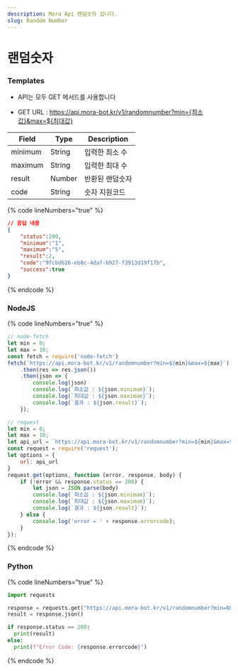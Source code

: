```yaml
---
description: Mora Api 랜덤숫자 입니다.
slug: Random Number
---
```


# 랜덤숫자

### Templates

* API는 모두 GET 메서드를 사용합니다

* GET URL : https://api.mora-bot.kr/v1/randomnumber?min={최소값}&max=${최대값}

| Field | Type | Description |
| ------ | ------ | ------ |
| minimum | String | 입력한 최소 수 |
| maximum | String | 입력한 최대 수 |
| result | Number | 반환된 랜덤숫자 |
| code | String | 숫자 지원코드 |

{% code lineNumbers="true" %}
```json
// 응답 내용
{
    "status":200,
    "minimum":"1",
    "maximum":"5",
    "result":2,
    "code":"9fcbd626-eb8c-4daf-b927-f3913d19f17b",
    "success":true
}
```
{% endcode %}

### NodeJS

{% code lineNumbers="true" %}
```javascript
// node-fetch
let min = 0;
let max = 10;
const fetch = require('node-fetch')
fetch(`https://api.mora-bot.kr/v1/randomnumber?min=${min}&max=${max}`)
    .then(res => res.json())
    .then(json => {
        console.log(json)
        console.log(`최소값 : ${json.minimum}`);
        console.log(`최대값 : ${json.maximum}`);
        console.log(`결과 : ${json.result}`);
    });

// request
let min = 0;
let max = 10;
let api_url = `https://api.mora-bot.kr/v1/randomnumber?min=${min}&max=${max}`
const request = require('request');
let options = {
    url: api_url
}
request.get(options, function (error, response, body) {
    if (!error && response.status == 200) {
        let json = JSON.parse(body)
        console.log(`최소값 : ${json.minimum}`);
        console.log(`최대값 : ${json.maximum}`);
        console.log(`결과 : ${json.result}`);
    } else {
        console.log('error = ' + response.errorcode);
    }
});
```
{% endcode %}

### Python

{% code lineNumbers="true" %}
```python
import requests

response = requests.get("https://api.mora-bot.kr/v1/randomnumber?min=0&max=10")
result = response.json()

if response.status == 200:
  print(result)
else:
  print(f"Error Code: {response.errorcode}")
```
{% endcode %}
